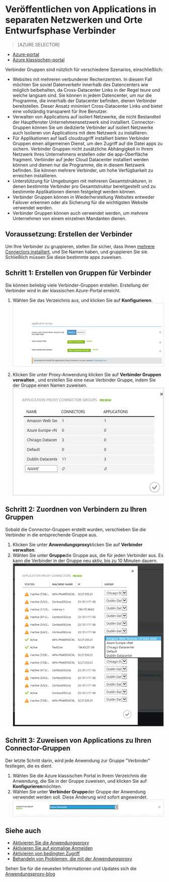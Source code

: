 <properties
    pageTitle="Arbeiten mit Azure AD-Anwendungsproxy Verbinder | Microsoft Azure"
    description="Erläutert, wie der Verbinder in Azure AD-Anwendungsproxy Gruppen erstellen und verwalten."
    services="active-directory"
    documentationCenter=""
    authors="kgremban"
    manager="femila"
    editor=""/>

<tags
    ms.service="active-directory"
    ms.workload="identity"
    ms.tgt_pltfrm="na"
    ms.devlang="na"
    ms.topic="article"
    ms.date="09/09/2016"
    ms.author="kgremban"/>


# <a name="publish-applications-on-separate-networks-and-locations-using-connector-groups"></a>Veröffentlichen von Applications in separaten Netzwerken und Orte Entwurfsphase Verbinder

> [AZURE.SELECTOR]
- [Azure-portal](active-directory-application-proxy-connectors-azure-portal.md)
- [Azure klassischen-portal](active-directory-application-proxy-connectors.md)


Verbinder Gruppen sind nützlich für verschiedene Szenarios, einschließlich:

- Websites mit mehreren verbundener Rechenzentren. In diesem Fall möchten Sie soviel Datenverkehr innerhalb des Datencenters wie möglich beibehalten, da Cross-Datacenter Links in der Regel teure und welche langsam sind. Sie können in jedem Datencenter, um nur die Programme, die innerhalb der Datacenter befinden, dienen Verbinder bereitstellen. Dieser Ansatz minimiert Cross-Datacenter Links und bietet eine vollständig transparent für Ihre Benutzer.
- Verwalten von Applications auf isoliert Netzwerke, die nicht Bestandteil der Hauptfenster Unternehmensnetzwerk sind installiert. Connector-Gruppen können Sie um dedizierte Verbinder auf isoliert Netzwerke auch Isolieren von Applications mit dem Netzwerk zu installieren.
- Für Applikationen auf IaaS cloudzugriff installiert bieten Verbinder Gruppen einen allgemeinen Dienst, um den Zugriff auf die Datei apps zu sichern. Verbinder Gruppen nicht zusätzliche Abhängigkeit in Ihrem Netzwerk Ihres Unternehmens erstellen oder die app-Oberfläche fragment. Verbinder auf jeder Cloud Datacenter installiert werden können und dienen nur die Programme, die in diesem Netzwerk befinden. Sie können mehrere Verbinder, um hohe Verfügbarkeit zu erreichen installieren.
- Unterstützung für Umgebungen mit mehreren Gesamtstrukturen, in denen bestimmte Verbinder pro Gesamtstruktur bereitgestellt und zu bestimmte Applikationen dienen festgelegt werden können.
- Verbinder Gruppen können in Wiederherstellung Websites entweder Failover erkennen oder als Sicherung für die wichtigsten Website verwendet werden.
- Verbinder Gruppen können auch verwendet werden, um mehrere Unternehmen von einem einzelnen Mandanten dienen.

## <a name="prerequisite-create-your-connectors"></a>Voraussetzung: Erstellen der Verbinder
Um Ihre Verbinder zu gruppieren, stellen Sie sicher, dass Ihnen [mehrere Connectors installiert](active-directory-application-proxy-enable.md), und Sie Namen haben, und gruppieren Sie sie. Schließlich müssen Sie diese bestimmte apps zuweisen.

## <a name="step-1-create-connector-groups"></a>Schritt 1: Erstellen von Gruppen für Verbinder
Sie können beliebig viele Verbinder-Gruppen erstellen. Erstellung der Verbinder wird in der klassischen Azure-Portal erreicht.

1. Wählen Sie das Verzeichnis aus, und klicken Sie auf **Konfigurieren**.  
    ![Anwendungsproxy, Screenshot konfigurieren – klicken Sie auf Verwalten Connector-Gruppen](./media/active-directory-application-proxy-connectors/app_proxy_connectors_creategroup.png)

2. Klicken Sie unter Proxy-Anwendung klicken Sie auf **Verbinder Gruppen verwalten** , und erstellen Sie eine neue Verbinder Gruppe, indem Sie der Gruppe einen Namen zuweisen.  
    ![Anwendung Proxy Verbinder Gruppen Screenshot - Namen neue Gruppe](./media/active-directory-application-proxy-connectors/app_proxy_connectors_namegroup.png)

## <a name="step-2-assign-connectors-to-your-groups"></a>Schritt 2: Zuordnen von Verbindern zu Ihren Gruppen
Sobald die Connector-Gruppen erstellt wurden, verschieben Sie die Verbinder in die entsprechende Gruppe aus.

1. Klicken Sie unter **Anwendungsproxy**klicken Sie auf **Verbinder verwalten**.
2. Wählen Sie unter **Gruppe**die Gruppe aus, die für jeden Verbinder aus. Es kann die Verbinder in der Gruppe neu aktiv, bis zu 10 Minuten dauern.  
    ![Anwendung Proxy Verbinder Screenshot - wählen Sie aus dem Dropdownmenü Gruppe](./media/active-directory-application-proxy-connectors/app_proxy_connectors_connectorlist.png)

## <a name="step-3-assign-applications-to-your-connector-groups"></a>Schritt 3: Zuweisen von Applications zu Ihren Connector-Gruppen
Der letzte Schritt darin, wird jede Anwendung zur Gruppe "Verbinder" festlegen, die es dient.

1. Wählen Sie die Azure klassischen Portal in Ihrem Verzeichnis die Anwendung, die Sie in der Gruppe zuweisen, und klicken Sie auf **Konfigurieren**möchten.
2. Wählen Sie unter **Verbinder Gruppe**der Gruppe der Anwendung verwendet werden soll. Diese Änderung wird sofort angewendet.  
    ![Anwendung Proxy Verbinder Gruppe Screenshot - wählen Sie aus dem Dropdownmenü Gruppe](./media/active-directory-application-proxy-connectors/app_proxy_connectors_newgroup.png)


## <a name="see-also"></a>Siehe auch

- [Aktivieren Sie die Anwendungsproxy](active-directory-application-proxy-enable.md)
- [Aktivieren Sie auf einmalige Anmelden](active-directory-application-proxy-sso-using-kcd.md)
- [Aktivieren von bedingten Zugriff](active-directory-application-proxy-conditional-access.md)
- [Behandeln von Problemen, die mit der Anwendungsproxy](active-directory-application-proxy-troubleshoot.md)

Sehen Sie für die neuesten Informationen und Updates sich die [Anwendungsproxy-blog](http://blogs.technet.com/b/applicationproxyblog/)
